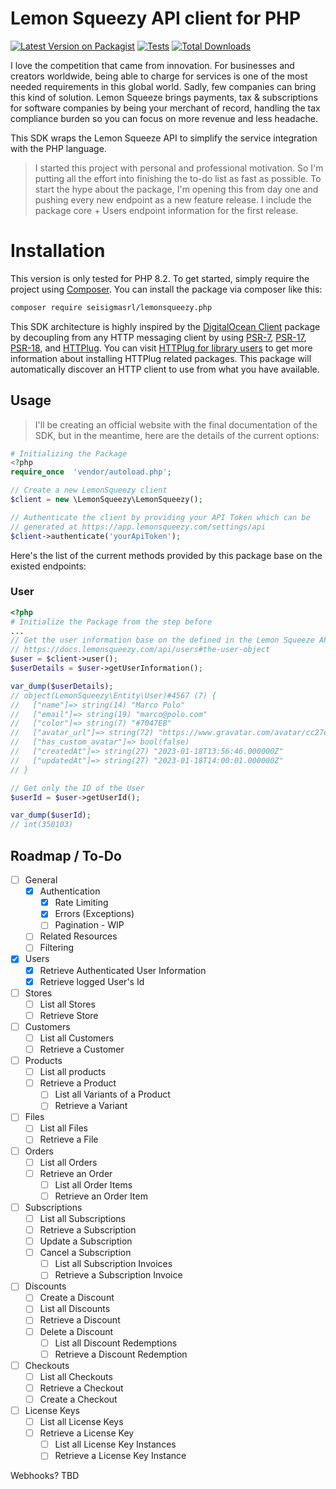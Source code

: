 # Lemon Squeezy API client for PHP

[![Latest Version on Packagist](https://img.shields.io/packagist/v/seisigmasrl/lemonsqueezy-php.svg?style=flat-square)](https://packagist.org/packages/ricardov03/lemonsqueezy-php)
[![Tests](https://img.shields.io/github/actions/workflow/status/seisigmasrl/lemonsqueezy-php/run-tests.yml?branch=main&label=tests&style=flat-square)](https://github.com/ricardov03/lemonsqueezy-php/actions/workflows/run-tests.yml)
[![Total Downloads](https://img.shields.io/packagist/dt/seisigmasrl/lemonsqueezy-php.svg?style=flat-square)](https://packagist.org/packages/ricardov03/lemonsqueezy-php)

I love the competition that came from innovation. For businesses and creators worldwide, being able to charge for services is one of the most needed requirements in this global world. Sadly, few companies can bring this kind of solution. Lemon Squeeze brings payments, tax & subscriptions for software companies by being your merchant of record, handling the tax compliance burden so you can focus on more revenue and less headache.

This SDK wraps the Lemon Squeeze API to simplify the service integration with the PHP language.

> I started this project with personal and professional motivation. So I'm putting all the effort into finishing the to-do list as fast as possible. To start the hype about the package, I'm opening this from day one and pushing every new endpoint as a new feature release. I include the package core + Users endpoint information for the first release.

# Installation
This version is only tested for PHP 8.2. To get started, simply require the project using [Composer](https://getcomposer.org/).
You can install the package via composer like this:

```bash
composer require seisigmasrl/lemonsqueezy.php
```
This SDK architecture is highly inspired by the [DigitalOcean Client](https://github.com/DigitalOceanPHP/Client) package by decoupling from any HTTP messaging client by using [PSR-7](https://www.php-fig.org/psr/psr-7/), [PSR-17](https://www.php-fig.org/psr/psr-17/), [PSR-18](https://www.php-fig.org/psr/psr-18/), and [HTTPlug](https://httplug.io/).
You can visit [HTTPlug for library users](https://docs.php-http.org/en/latest/httplug/users.html) to get more information about installing HTTPlug related packages. This package
will automatically discover an HTTP client to use from what you have available.

## Usage
>I'll be creating an official website with the final documentation of the SDK, but in the meantime, here are the details of the current options:

```php
# Initializing the Package
<?php
require_once  'vendor/autoload.php';

// Create a new LemonSqueezy client
$client = new \LemonSqueezy\LemonSqueezy();

// Authenticate the client by providing your API Token which can be
// generated at https://app.lemonsqueezy.com/settings/api
$client->authenticate('yourApiToken');
```

Here's the list of the current methods provided by this package base on the existed endpoints:

### User
```php
<?php
# Initialize the Package from the step before
...
// Get the user information base on the defined in the Lemon Squeeze API Documentation
// https://docs.lemonsqueezy.com/api/users#the-user-object
$user = $client->user();
$userDetails = $user->getUserInformation();

var_dump($userDetails);
// object(LemonSqueezy\Entity\User)#4567 (7) {
//   ["name"]=> string(14) "Marco Polo"
//   ["email"]=> string(19) "marco@polo.com"
//   ["color"]=> string(7) "#7047EB"
//   ["avatar_url"]=> string(72) "https://www.gravatar.com/avatar/cc27e9f9e9a66d0fb6a988a?d=blank"
//   ["has_custom_avatar"]=> bool(false)
//   ["createdAt"]=> string(27) "2023-01-18T13:56:46.000000Z"
//   ["updatedAt"]=> string(27) "2023-01-18T14:00:01.000000Z"
// }

// Get only the ID of the User
$userId = $user->getUserId();

var_dump($userId);
// int(350103)
```


## Roadmap / To-Do
- [ ] General
    - [x] Authentication
        - [x] Rate Limiting
        - [x] Errors (Exceptions)
        - [ ] Pagination - WIP
    - [ ] Related Resources
    - [ ] Filtering
- [x] Users
    - [x] Retrieve Authenticated User Information
    - [x] Retrieve logged User's Id
- [ ] Stores
    - [ ] List all Stores
    - [ ] Retrieve Store
- [ ] Customers
    - [ ] List all Customers
    - [ ] Retrieve a Customer
- [ ] Products
    - [ ] List all products
    - [ ] Retrieve a Product
        - [ ] List all Variants of a Product
        - [ ] Retrieve a Variant
- [ ] Files
    - [ ] List all Files
    - [ ] Retrieve a File
- [ ] Orders
    - [ ] List all Orders
    - [ ] Retrieve an Order
        - [ ] List all Order Items
        - [ ] Retrieve an Order Item
- [ ] Subscriptions
    - [ ] List all Subscriptions
    - [ ] Retrieve a Subscription
    - [ ] Update a Subscription
    - [ ] Cancel a Subscription
        - [ ] List all Subscription Invoices
        - [ ] Retrieve a Subscription Invoice
- [ ] Discounts
    - [ ] Create a Discount
    - [ ] List all Discounts
    - [ ] Retrieve a Discount
    - [ ] Delete a Discount
        - [ ] List all Discount Redemptions
        - [ ] Retrieve a Discount Redemption
- [ ] Checkouts
    - [ ] List all Checkouts
    - [ ] Retrieve a Checkout
    - [ ] Create a Checkout
- [ ] License Keys
    - [ ] List all License Keys
    - [ ] Retrieve a License Key
        - [ ] List all License Key Instances
        - [ ] Retrieve a License Key Instance

Webhooks? TBD


